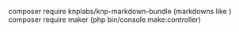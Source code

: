 composer require knplabs/knp-markdown-bundle (markdowns like <b></b>)
composer require maker (php bin/console make:controller)

